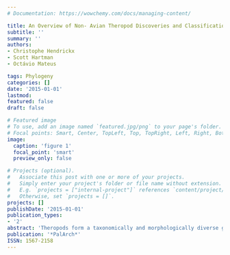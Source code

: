 ```yaml
---
# Documentation: https://wowchemy.com/docs/managing-content/

title: An Overview of Non- Avian Theropod Discoveries and Classification
subtitle: ''
summary: ''
authors:
- Christophe Hendrickx
- Scott Hartman
- Octávio Mateus

tags: Phylogeny
categories: []
date: '2015-01-01'
lastmod: 
featured: false
draft: false

# Featured image
# To use, add an image named `featured.jpg/png` to your page's folder.
# Focal points: Smart, Center, TopLeft, Top, TopRight, Left, Right, BottomLeft, Bottom, BottomRight.
image:
  caption: 'figure 1'
  focal_point: 'smart'
  preview_only: false

# Projects (optional).
#   Associate this post with one or more of your projects.
#   Simply enter your project's folder or file name without extension.
#   E.g. `projects = ["internal-project"]` references `content/project/deep-learning/index.md`.
#   Otherwise, set `projects = []`.
projects: []
publishDate: '2015-01-01'
publication_types:
- '2'
abstract: 'Theropods form a taxonomically and morphologically diverse group of dinosaurs that include extant birds. Inferred relationships between theropod clades are complex and have changed dramatically over the past thirty years with the emergence of cladistic techniques. Here, we present a brief historical perspective of theropod discoveries and classification, as well as an overview on the current systematics of non-avian thero-pods. The first scientifically recorded theropod remains dating back to the 17th and 18th centuries come from the Middle Jurassic of Oxfordshire and most likely belong to the megalosaurid Megalosaurus. The latter was the first theropod genus to be named in 1824, and subsequent theropod material found before 1850 can all be referred to megalosauroids. In the fifty years from 1856 to 1906, theropod remains were reported from all continents but Antarctica. The clade Theropoda was erected by Othniel Charles Marsh in 1881, and in its current usage corresponds to an intricate ladder-like organi-zation of ‘family’ to ‘superfamily’ level clades. The earliest definitive theropods come from the Carnian of Argentina, and coelophysoids form the first significant theropod radiation from the Late Triassic to their extinction in the Early Jurassic. Most subsequent theropod clades such as ceratosaurs, allosauroids, tyrannosauroids, ornithomimosaurs, therizinosaurs, oviraptorosaurs, dromaeosaurids, and troodontids persisted until the end of the Cretaceous, though the megalosauroid clade did not extend into the Maas-trichtian. Current debates are focused on the monophyly of deinonychosaurs, the posi-tion of dilophosaurids within coelophysoids, and megaraptorans among neovenatorids. Some recent analyses have suggested a placement of dilophosaurids outside Coelo-physoidea, Megaraptora within Tyrannosauroidea, and a paraphyletic Deinonychosauria with troodontids placed more closely to avialans than dromaeosaurids.'
publication: '*PalArch*'
ISSN: 1567-2158
---
```

